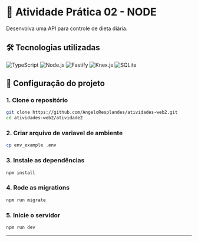 # 📕 Atividade Prática 02 - NODE

Desenvolva uma API para controle de dieta diária.

## 🛠️ Tecnologias utilizadas

![TypeScript](https://img.shields.io/badge/TypeScript-3178C6?style=plastic&logo=typescript&logoColor=white)
![Node.js](https://img.shields.io/badge/Node.js-339933?style=plastic&logo=nodedotjs&logoColor=white)
![Fastify](https://img.shields.io/badge/Fastify-000000?style=plastic&logo=fastify&logoColor=white)
![Knex.js](https://img.shields.io/badge/Knex.js-D36422?style=plastic&logo=knexdotjs&logoColor=white)
![SQLite](https://img.shields.io/badge/SQLite-07405E?style=plastic&logo=sqlite&logoColor=white)

## 🧾 Configuração do projeto

### 1. Clone o repositório

```bash
git clone https://github.com/AngeloResplandes/atividades-web2.git
cd atividades-web2/atividade2
```

### 2. Criar arquivo de variavel de ambiente
```bash
cp env_example .env 
```

### 3. Instale as dependências

```bash
npm install
```

### 4. Rode as migrations

```bash
npm run migrate
```

### 5. Inicie o servidor

```bash
npm run dev
```

---
